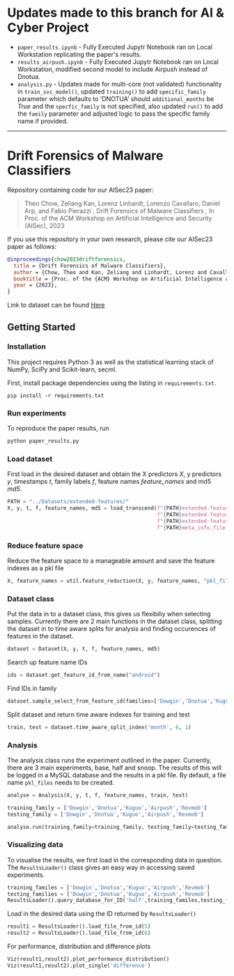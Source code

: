 # Updates made to this branch for AI & Cyber Project

* `paper_results.ipynb` - Fully Executed Jupytr Notebook ran on Local Workstation replicating the paper's results.
* `results_airpush.ipynb` - Fully Executed Jupytr Notebook ran on Local Workstation, modified second model to include Airpush instead of Dnotua.
* `analysis.py`         - Updates made for multi-core (not validated) functionality in `train_svc_model()`, updated `training()` to add `specific_family` parameter which defaults to 'DNOTUA' should `additional_months` be *True* and the `specfic_family` is not specified, also updated `run()` to add the `family` parameter and adjusted logic to pass the specific family name if provided.

---

# Drift Forensics of Malware Classifiers

Repository containing code for our AISec23 paper:
> Theo Chow, Zeliang Kan, Lorenz Linhardt, Lorenzo Cavallaro, Daniel Arp, and Fabio Pierazzi , Drift Forensics of Malware Classifiers , In Proc. of the ACM Workshop on Artificial Intelligence and Security (AISec), 2023


If you use this repository in your own research, please cite our AISec23 paper as follows:

```bibtex
@inproceedings{chow2023driftforensics,
  title = {Drift Forensics of Malware Classifiers},
  author = {Chow, Theo and Kan, Zeliang and Linhardt, Lorenz and Cavallaro, Lorenzo and Arp, Daniel and Pierazzi, Fabio},
  booktitle = {Proc. of the {ACM} Workshop on Artificial Intelligence and Security ({AISec})},
  year = {2023},
}
```

Link to dataset can be found [Here](https://emckclac-my.sharepoint.com/:u:/g/personal/k21129040_kcl_ac_uk/ERcKWdTr_bxFmR5fIE2xgqYBn_LrTom8IfmnwgWyOGVA-w?e=nIAMn9)

## Getting Started

### Installation
This project requires Python 3 as well as the statistical learning stack of NumPy, SciPy and Scikit-learn, secml.

First, install package dependencies using the listing in `requirements.txt`. 

```
pip install -r requirements.txt
```

### Run experiments

To reproduce the paper results, run

```bash
python paper_results.py
```

### Load dataset
First load in the desired dataset and obtain the X predictors *X*, y predictors *y*, timestamps *t*, family labels *f*, feature names *feature_names* and md5 *md5*. 
```python
PATH = "../Datasets/extended-features/"
X, y, t, f, feature_names, md5 = load_transcend(f"{PATH}extended-features-X-updated.json",
                                                f"{PATH}extended-features-y-updated.json",
                                                f"{PATH}extended-features-meta-updated.json",
                                                f"{PATH}meta_info_file.tsv")
```

### Reduce feature space
Reduce the feature space to a manageable amount and save the feature indexes as a pkl file
```python
X, feature_names = util.feature_reduction(X, y, feature_names, "pkl_files/feature_index_1000.pkl", feature_size=1000)
```


### Dataset class
Put the data in to a dataset class, this gives us flexibiliy when selecting samples. Currently there are 2 main functions in the dataset class, splitting the dataset in to time aware splits for analysis and finding occurences of features in the dataset. 
```python
dataset = Dataset(X, y, t, f, feature_names, md5)
```

Search up feature name IDs
```python
ids = dataset.get_feature_id_from_name("android")
```

Find IDs in family
```python
dataset.sample_select_from_feature_id(families=['Dowgin','Dnotua','Kuguo','Airpush','Revmob'],ids=ids,contains=True, year=2015, month=1)
```

Split dataset and return time aware indexes for training and test
```python
train, test = dataset.time_aware_split_index('month', 6, 1)
```

### Analysis
The analysis class runs the experiment outlined in the paper. Currently, there are 3 main experiments, base, half and snoop. The results of this will be logged in a MySQL database and the results in a pkl file. By default, a file name ```pkl_files``` needs to be created.
```python
analyse = Analysis(X, y, t, f, feature_names, train, test)

training_family = ['Dowgin','Dnotua','Kuguo','Airpush','Revmob']
testing_family = ['Dowgin','Dnotua','Kuguo','Airpush','Revmob']

analyse.run(training_family=training_family, testing_family=testing_family,experiment='snoop', dataset='Transcend')
```

### Visualizing data
To visualise the results, we first load in the corresponding data in question. The ```ResultsLoader()``` class gives an easy way in accessing saved experiments.

```python
training_familes = ['Dowgin','Dnotua','Kuguo','Airpush','Revmob']
testing_families = ['Dowgin','Dnotua','Kuguo','Airpush','Revmob']
ResultsLoader().query_database_for_ID('half',training_familes,testing_families,'Transcend')
```

Load in the desired data using the ID returned by ```ResultsLoader()```
```python
result1 = ResultsLoader().load_file_from_id(5)
result2 = ResultsLoader().load_file_from_id(6)
```

For performance, distribution and difference plots
```python
Viz(result1,result2).plot_performance_distribution()
Viz(result1,result2).plot_single('difference')
```

